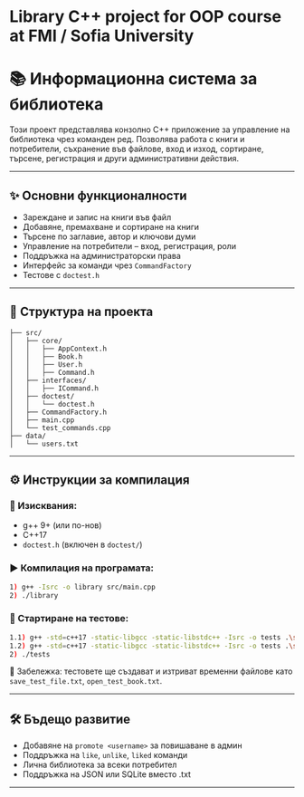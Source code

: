 # Library C++ project for OOP course at FMI / Sofia University

# 📚 Информационна система за библиотека

Този проект представлява конзолно C++ приложение за управление на библиотека чрез команден ред. Позволява работа с книги и потребители, съхранение във файлове, вход и изход, сортиране, търсене, регистрация и други административни действия.

---

## ✨ Основни функционалности

- Зареждане и запис на книги във файл
- Добавяне, премахване и сортиране на книги
- Търсене по заглавие, автор и ключови думи
- Управление на потребители – вход, регистрация, роли
- Поддръжка на администраторски права
- Интерфейс за команди чрез `CommandFactory`
- Тестове с `doctest.h`

---

## 🧱 Структура на проекта

```
├── src/
│   ├── core/
│   │   ├── AppContext.h
│   │   ├── Book.h
│   │   ├── User.h
│   │   ├── Command.h
│   ├── interfaces/
│   │   ├── ICommand.h
│   ├── doctest/
│   │   └── doctest.h
│   ├── CommandFactory.h
│   ├── main.cpp
│   └── test_commands.cpp
├── data/
│   └── users.txt
```

---

## ⚙️ Инструкции за компилация

### 📌 Изисквания:
- g++ 9+ (или по-нов)
- C++17
- `doctest.h` (включен в `doctest/`)

### ▶️ Компилация на програмата:
```bash
1) g++ -Isrc -o library src/main.cpp
2) ./library
```

### 🧪 Стартиране на тестове:
```bash
1.1) g++ -std=c++17 -static-libgcc -static-libstdc++ -Isrc -o tests .\src\tests\test_commands.cpp
1.2) g++ -std=c++17 -static-libgcc -static-libstdc++ -Isrc -o tests .\src\tests\test_main_classes.cpp
2) ./tests
```

📌 Забележка: тестовете ще създават и изтриват временни файлове като `save_test_file.txt`, `open_test_book.txt`.

---

## 🛠 Бъдещо развитие

- Добавяне на `promote <username>` за повишаване в админ
- Поддръжка на `like`, `unlike`, `liked` команди
- Лична библиотека за всеки потребител
- Поддръжка на JSON или SQLite вместо .txt

---
